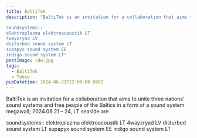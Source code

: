 ```yaml
---
title: BaltiTek
description: "BaltiTek is an invitation for a collaboration that aims to unite three nations' sound systems and free people of the Baltics in a form of a sound system megawall; 2024.06.21 – 24, LT seaside are

soundsystems::
elektroplazma elektroacoustik LT
4wayzryad LV
disturbed sound system LT
supapyx sound system EE
indigo sound system LT"
postImage: /dw.jpg
tags:
  - BaltiTek
  - Tekno
pubDatetime: 2024-06-21T22:00:00.000Z
---
```


BaltiTek is an invitation for a collaboration that aims to unite three nations' sound systems and free people of the Baltics in a form of a sound system megawall; 2024.06.21 – 24, LT seaside are

soundsystems::
elektroplazma elektroacoustik LT
4wayzryad LV
disturbed sound system LT
supapyx sound system EE
indigo sound system LT
